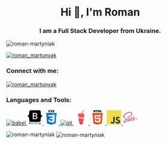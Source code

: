 <h1 align="center">Hi 👋, I'm Roman</h1>
<h3 align="center">I am a Full Stack Developer from Ukraine.</h3>

<p align="left"> <img src="https://komarev.com/ghpvc/?username=roman-martyniak&label=Profile%20views&color=0e75b6&style=flat" alt="roman-martyniak" /> </p>

<p align="left"> <a href="https://twitter.com/roman_martunyak" target="blank"><img src="https://img.shields.io/twitter/follow/roman_martunyak?logo=twitter&style=for-the-badge" alt="roman_martunyak" /></a> </p>

<h3 align="left">Connect with me:</h3>
<p align="left">
<a href="https://twitter.com/roman_martunyak" target="blank"><img align="center" src="https://raw.githubusercontent.com/rahuldkjain/github-profile-readme-generator/master/src/images/icons/Social/twitter.svg" alt="roman_martunyak" height="30" width="40" /></a>
</p>

<h3 align="left">Languages and Tools:</h3>
<p align="left"> <a href="https://babeljs.io/" target="_blank" rel="noreferrer"> <img src="https://www.vectorlogo.zone/logos/babeljs/babeljs-icon.svg" alt="babel" width="40" height="40"/> </a> <a href="https://getbootstrap.com" target="_blank" rel="noreferrer"> <img src="https://raw.githubusercontent.com/devicons/devicon/master/icons/bootstrap/bootstrap-plain-wordmark.svg" alt="bootstrap" width="40" height="40"/> </a> <a href="https://www.w3schools.com/css/" target="_blank" rel="noreferrer"> <img src="https://raw.githubusercontent.com/devicons/devicon/master/icons/css3/css3-original-wordmark.svg" alt="css3" width="40" height="40"/> </a> <a href="https://git-scm.com/" target="_blank" rel="noreferrer"> <img src="https://www.vectorlogo.zone/logos/git-scm/git-scm-icon.svg" alt="git" width="40" height="40"/> </a> <a href="https://gulpjs.com" target="_blank" rel="noreferrer"> <img src="https://raw.githubusercontent.com/devicons/devicon/master/icons/gulp/gulp-plain.svg" alt="gulp" width="40" height="40"/> </a> <a href="https://www.w3.org/html/" target="_blank" rel="noreferrer"> <img src="https://raw.githubusercontent.com/devicons/devicon/master/icons/html5/html5-original-wordmark.svg" alt="html5" width="40" height="40"/> </a> <a href="https://developer.mozilla.org/en-US/docs/Web/JavaScript" target="_blank" rel="noreferrer"> <img src="https://raw.githubusercontent.com/devicons/devicon/master/icons/javascript/javascript-original.svg" alt="javascript" width="40" height="40"/> </a> <a href="https://sass-lang.com" target="_blank" rel="noreferrer"> <img src="https://raw.githubusercontent.com/devicons/devicon/master/icons/sass/sass-original.svg" alt="sass" width="40" height="40"/> </a> </p>

<p><img align="left" src="https://github-readme-stats.vercel.app/api/top-langs?username=roman-martyniak&show_icons=true&locale=en&layout=compact" alt="roman-martyniak" /></p>

<p>&nbsp;<img align="center" src="https://github-readme-stats.vercel.app/api?username=roman-martyniak&show_icons=true&theme=dark&locale=en" alt="roman-martyniak" /></p>
